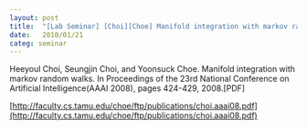 ```yaml
---
layout: post
title:  "[Lab Seminar] [Choi][Choe] Manifold integration with markov random walk"
date:   2010/01/21
categ: seminar
---
```






Heeyoul Choi, Seungjin Choi, and Yoonsuck Choe. Manifold integration with markov random walks. In Proceedings of the 23rd National Conference on Artificial Intelligence(AAAI 2008), pages 424-429, 2008.[PDF]



[http://faculty.cs.tamu.edu/choe/ftp/publications/choi.aaai08.pdf](http://faculty.cs.tamu.edu/choe/ftp/publications/choi.aaai08.pdf)



 

